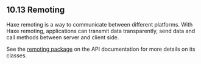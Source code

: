 ## 10.13 Remoting

Haxe remoting is a way to communicate between different platforms. With Haxe remoting, applications can transmit data transparently, send data and call methods between server and client side.

See the [remoting package](http://api.haxe.org/haxe/remoting/) on the API documentation for more details on its classes.
